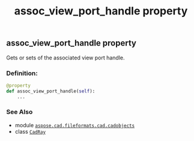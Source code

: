 ﻿---
title: assoc_view_port_handle property
second_title: Aspose.CAD for Python via .NET API References
description: 
type: docs
weight: 70
url: /python-net/aspose.cad.fileformats.cad.cadobjects/cadray/assoc_view_port_handle/
is_root: false
---

## assoc_view_port_handle property


Gets or sets of the associated view port handle.
### Definition:
```python
@property
def assoc_view_port_handle(self):
    ...
```

### See Also
* module [`aspose.cad.fileformats.cad.cadobjects`](../../)
* class [`CadRay`](/cad/python-net/aspose.cad.fileformats.cad.cadobjects/cadray)
